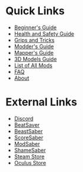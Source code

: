 <!-- TITLE: Beat Saber Modding Community -->
<!-- SUBTITLE: Welcome to the Beat Saber Modding Community Wiki! -->

# Quick Links
* [Beginner's Guide](beginners-guide)
* [Health and Safety Guide](health-and-safety)
* [Grips and Tricks](https://wiki.assistant.moe/grips-and-tricks)
* [Modder's Guide](modding)
* [Mapper's Guide](mapping)
* [3D Models Guide](models)
* [List of All Mods](modding/all-mods)
* [FAQ](faq)
* [About](about)
# External Links
* [Discord](https://discord.gg/beatsabermods)
* [BeatSaver](https://beatsaver.com/)
* [BeastSaber](https://bsaber.com/)
* [ScoreSaber](https://scoresaber.com/)
* [ModSaber](https://modsaber.org/)
* [ShameSaber](https://shamesaber.ml/)
* [Steam Store](https://store.steampowered.com/app/620980/Beat_Saber/)
* [Oculus Store](https://www.oculus.com/experiences/rift/1304877726278670/)